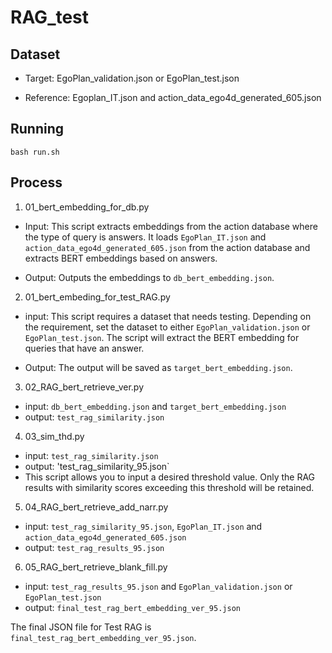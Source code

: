 
# RAG_test

  

## Dataset

  

+ Target: EgoPlan_validation.json or EgoPlan_test.json

+ Reference: Egoplan_IT.json and action_data_ego4d_generated_605.json

  

## Running

  
```
bash run.sh
```
  

## Process

1. 01_bert_embedding_for_db.py

+ Input: This script extracts embeddings from the action database where the type of query is answers. It loads `EgoPlan_IT.json` and `action_data_ego4d_generated_605.json` from the action database and extracts BERT embeddings based on answers.

+ Output: Outputs the embeddings to `db_bert_embedding.json`.


2. 01_bert_embeding_for_test_RAG.py
+ input: This script requires a dataset that needs testing. Depending on the requirement, set the dataset to either `EgoPlan_validation.json` or `EgoPlan_test.json`. The script will extract the BERT embedding for queries that have an answer.

+ Output: The output will be saved as `target_bert_embedding.json`.

3. 02_RAG_bert_retrieve_ver.py
+ input: `db_bert_embedding.json` and `target_bert_embedding.json`
+ output: `test_rag_similarity.json`

4. 03_sim_thd.py
+ input: `test_rag_similarity.json`
+ output: 'test_rag_similarity_95.json`
+ This script allows you to input a desired threshold value. Only the RAG results with similarity scores exceeding this threshold will be retained.

5. 04_RAG_bert_retrieve_add_narr.py
+ input: `test_rag_similarity_95.json`, `EgoPlan_IT.json` and `action_data_ego4d_generated_605.json`
+ output: `test_rag_results_95.json`

6. 05_RAG_bert_retrieve_blank_fill.py
+ input: `test_rag_results_95.json` and `EgoPlan_validation.json` or `EgoPlan_test.json`
+ output: `final_test_rag_bert_embedding_ver_95.json`


The final JSON file for Test RAG is `final_test_rag_bert_embedding_ver_95.json`.


